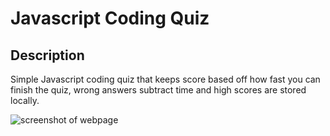 # Javascript Coding Quiz

## **Description**

Simple Javascript coding quiz that keeps score based off how fast you can finish the quiz, wrong answers subtract time and high scores are stored locally.

![screenshot of webpage](assets/app-screenshot.png)
